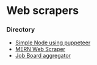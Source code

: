 # Web scrapers

### Directory

- [Simple Node using puppeteer]()
- [MERN Web Scraper]()
- [Job Board aggregator]()
